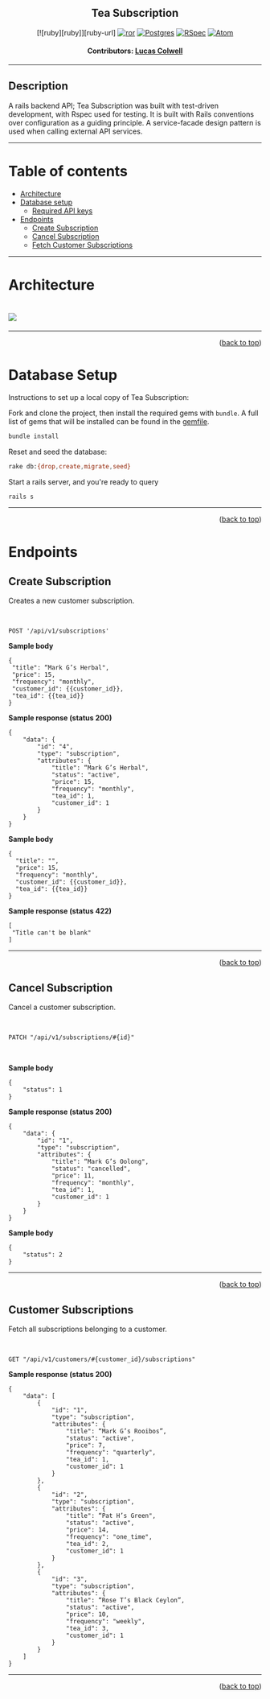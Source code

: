 <div align="center">

## Tea Subscription

[![ruby][ruby]][ruby-url] [![ror][ror]][ror-url] [![Postgres][Postgres]][Postgres-url] [![RSpec][RSpec]][RSpec-url] [![Atom][Atom]][Atom-url]

#### Contributors: [Lucas Colwell](https://github.com/lcole37)

</div>

---

## Description

A rails backend API; Tea Subscription was built with test-driven development, with Rspec used for testing. It is built with Rails conventions over configuration as a guiding principle. A service-facade design pattern is used when calling external API services.

---

# <a name="contents"></a> Table of contents

- [Architecture](#architecture)
- [Database setup](#database-setup)
  - [Required API keys](#required-keys)
- [Endpoints](#endpoints)
  - [Create Subscription](#create-sub)
  - [Cancel Subscription](#cancel-sub)
  - [Fetch Customer Subscriptions](#customer-subs)

---

# <a name="architecture"></a>Architecture

# <img src="app/assets/images/schema-diagram.png">

---
<p align="right">(<a href="#contents">back to top</a>)</p>

# <a name="database-setup"></a>Database Setup

Instructions to set up a local copy of Tea Subscription:

Fork and clone the project, then install the required gems with `bundle`. A full list of gems that will be installed can be found in the [gemfile][gemfile-url].

```sh
bundle install
```

Reset and seed the database:

```sh
rake db:{drop,create,migrate,seed}
```

Start a rails server, and you're ready to query

```sh
rails s
```

---
<p align="right">(<a href="#contents">back to top</a>)</p>

# <a name="endpoints"></a>Endpoints

## <a name="create-sub"></a>Create Subscription

Creates a new customer subscription.

<br>

```
POST '/api/v1/subscriptions'
```

**Sample body**

 ```
 {
  "title": “Mark G’s Herbal",
  "price": 15,
  "frequency": "monthly",
  "customer_id": {{customer_id}},
  "tea_id": {{tea_id}}
 }
 ```

**Sample response (status 200)**

 ```
 {
     "data": {
         "id": "4",
         "type": "subscription",
         "attributes": {
             "title": “Mark G’s Herbal",
             "status": "active",
             "price": 15,
             "frequency": "monthly",
             "tea_id": 1,
             "customer_id": 1
         }
     }
 }
 ```

**Sample body**

 ```
 {
   "title": "",
   "price": 15,
   "frequency": "monthly",
   "customer_id": {{customer_id}},
   "tea_id": {{tea_id}}
 }
 ```

**Sample response (status 422)**

 ```
[
  "Title can't be blank"
]
 ```

---
<p align="right">(<a href="#contents">back to top</a>)</p>

## <a name="cancel-sub"></a>Cancel Subscription

Cancel a customer subscription.

<br>

```
PATCH "/api/v1/subscriptions/#{id}"
```

<br>

**Sample body**

 ```
 {
     "status": 1
 }
 ```

**Sample response (status 200)**

 ```
 {
     "data": {
         "id": "1",
         "type": "subscription",
         "attributes": {
             "title": “Mark G’s Oolong",
             "status": "cancelled",
             "price": 11,
             "frequency": "monthly",
             "tea_id": 1,
             "customer_id": 1
         }
     }
 }
 ```

**Sample body**

 ```
 {
     "status": 2
 }
 ```



---
<p align="right">(<a href="#contents">back to top</a>)</p>

## <a name="customer-subs"></a>Customer Subscriptions

Fetch all subscriptions belonging to a customer.

<br>

```
GET "/api/v1/customers/#{customer_id}/subscriptions"
```

**Sample response (status 200)**

 ```
 {
     "data": [
         {
             "id": "1",
             "type": "subscription",
             "attributes": {
                 "title": “Mark G’s Rooibos”,
                 "status": "active",
                 "price": 7,
                 "frequency": "quarterly",
                 "tea_id": 1,
                 "customer_id": 1
             }
         },
         {
             "id": "2",
             "type": "subscription",
             "attributes": {
                 "title": “Pat H’s Green",
                 "status": "active",
                 "price": 14,
                 "frequency": "one_time",
                 "tea_id": 2,
                 "customer_id": 1
             }
         },
         {
             "id": "3",
             "type": "subscription",
             "attributes": {
                 "title": “Rose T’s Black Ceylon”,
                 "status": "active",
                 "price": 10,
                 "frequency": "weekly",
                 "tea_id": 3,
                 "customer_id": 1
             }
         }
     ]
 }
 ```


---
<p align="right">(<a href="#contents">back to top</a>)</p>

<!-- MARKDOWN LINKS & IMAGES -->
<!-- https://www.markdownguide.org/basic-syntax/#reference-style-links -->

[contributors-shield]: https://img.shields.io/github/contributors/lcole37/tea_subscription.svg?style=for-the-badge
[contributors-url]: https://github.com/lcole37/tea_subscription/graphs/contributors
[forks-shield]: https://img.shields.io/github/forks/lcole37/tea_subscription.svg?style=for-the-badge
[forks-url]: https://github.com/lcole37/tea_subscription/network/members
[gemfile-url]: https://github.com/lcole37/tea_subscription/blob/main/Gemfile
[stars-shield]: https://img.shields.io/github/stars/lcole37/tea_subscription.svg?style=for-the-badge
[stars-url]: https://github.com/lcole37/tea_subscription/stargazers
[issues-shield]: https://img.shields.io/github/issues/AMSterling/tea_subscription.svg?style=for-the-badge
[issues-url]: https://github.com/lcole37/tea_subscription/issues
[license-shield]: https://img.shields.io/github/license/AMSterling/tea_subscription.svg?style=for-the-badge
[license-url]: https://github.com/lcole37/tea_subscription/blob/master/LICENSE.txt
[linkedin-shield]: https://img.shields.io/badge/-LinkedIn-black.svg?style=for-the-badge&logo=linkedin&colorB=555
[linkedin-url]: https://linkedin.com/in/lucas-colwell-b3a753179/

[Atom]: https://img.shields.io/badge/Atom-66595C?style=for-the-badge&logo=Atom&logoColor=white
[Atom-url]: https://github.com/atom/atom/releases/tag/v1.60.0

[Bootstrap]: https://img.shields.io/badge/bootstrap-%23563D7C.svg?style=for-the-badge&logo=bootstrap&logoColor=white
[Bootstrap-url]: https://getbootstrap.com/

[Capybara]: https://custom-icon-badges.demolab.com/badge/Capybara-F7F4EF?style=for-the-badge&logo=capybara
[Capybara-url]: https://www.patreon.com/capybara

[CircleCI]: https://img.shields.io/badge/circle%20ci-%23161616.svg?style=for-the-badge&logo=circleci&logoColor=white
[CircleCI-url]: https://circleci.com/developer

[CSS]: https://img.shields.io/badge/CSS-239120?&style=for-the-badge&logo=css3&logoColor=white
[CSS-url]: https://en.wikipedia.org/wiki/CSS

[Fly]: https://custom-icon-badges.demolab.com/badge/Fly-DCDCDC?style=for-the-badge&logo=fly-io
[Fly-url]: https://fly.io/

[Git Badge]: https://img.shields.io/badge/GIT-E44C30?style=for-the-badge&logo=git&logoColor=white
[Git-url]: https://git-scm.com/

[GitHub Badge]: https://img.shields.io/badge/GitHub-100000?style=for-the-badge&logo=github&logoColor=white
[GitHub-url]: https://github.com/lcole37/

[GitHub Actions]: https://img.shields.io/badge/github%20actions-%232671E5.svg?style=for-the-badge&logo=githubactions&logoColor=white
[GitHub Actions-url]: https://github.com/features/actions

[GraphQL]: https://img.shields.io/badge/-GraphQL-E10098?style=for-the-badge&logo=graphql&logoColor=white
[GraphQL-url]: https://graphql.org/

[Heroku]: https://img.shields.io/badge/Heroku-430098?style=for-the-badge&logo=heroku&logoColor=white
[Heroku-url]: https://www.heroku.com/

[Homebrew]: https://custom-icon-badges.demolab.com/badge/Homebrew-2e2a24?style=for-the-badge&logo=homebrew_logo
[Homebrew-url]: https://brew.sh/

[HTML5]: https://img.shields.io/badge/html5-%23E34F26.svg?style=for-the-badge&logo=html5&logoColor=white
[HTML5-url]: https://en.wikipedia.org/wiki/HTML5

[JavaScript]: https://img.shields.io/badge/javascript-%23323330.svg?style=for-the-badge&logo=javascript&logoColor=%23F7DF1E
[JavaScript-url]: https://www.javascript.com/

[jQuery]: https://img.shields.io/badge/jquery-%230769AD.svg?style=for-the-badge&logo=jquery&logoColor=white
[jQuery-url]: https://github.com/rails/jquery-rails

[LinkedIn Badge]: https://img.shields.io/badge/LinkedIn-0077B5?style=for-the-badge&logo=linkedin&logoColor=white
[LinkedIn-url]: https://www.linkedin.com/in/<Username>/

[MacOS]: https://img.shields.io/badge/mac%20os-000000?style=for-the-badge&logo=macos&logoColor=F0F0F0
[MacOS-url]: https://www.apple.com/macos


[Postgres]: https://img.shields.io/badge/postgres-%23316192.svg?style=for-the-badge&logo=postgresql&logoColor=white
[Postgres-url]: https://www.postgresql.org/

[PostgreSQL]: https://img.shields.io/badge/PostgreSQL-316192?style=for-the-badge&logo=postgresql&logoColor=white
[PostgreSQL-url]: https://www.postgresql.org/

[Postman]: https://img.shields.io/badge/Postman-FF6C37?style=for-the-badge&logo=postman&logoColor=white
[Postman-url]: https://web.postman.co/

[Rails]: https://img.shields.io/badge/rails-%23CC0000.svg?style=for-the-badge&logo=ruby-on-rails&logoColor=white
[Rails-url]: https://rubyonrails.org/


[ror]: https://img.shields.io/badge/Ruby_on_Rails-CC0000?style=for-the-badge&logo=ruby-on-rails&logoColor=white
[ror-url]: https://rubyonrails.org/

[RSpec]: https://custom-icon-badges.demolab.com/badge/RSpec-fffcf7?style=for-the-badge&logo=rspec
[RSpec-url]: https://rspec.info/


[bcrypt-docs]: https://github.com/bcrypt-ruby/bcrypt-ruby
[capybara-docs]: https://github.com/teamcapybara/capybara
[factory_bot_rails-docs]: https://github.com/thoughtbot/factory_bot_rails
[faker-docs]: https://github.com/faker-ruby/faker
[faraday-docs]: https://lostisland.github.io/faraday/
[figaro-docs]: https://github.com/laserlemon/figaro
[jsonapi-serializer-docs]: https://github.com/jsonapi-serializer/jsonapi-serializer
[launchy-docs]: https://www.rubydoc.info/gems/launchy/2.2.0
[omniauth-google-oauth2-docs]: https://github.com/zquestz/omniauth-google-oauth2
[orderly-docs]: https://github.com/jmondo/orderly
[pry-docs]: https://github.com/pry/pry
[rspec-rails-docs]: https://github.com/rspec/rspec-rails
[shoulda-matchers-docs]: https://github.com/thoughtbot/shoulda-matchers
[simplecov-docs]: https://github.com/simplecov-ruby/simplecov
[vcr-docs]: https://github.com/vcr/vcr
[webmock-docs]: https://github.com/bblimke/webmock
